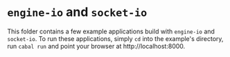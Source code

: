 # `engine-io` and `socket-io`

This folder contains a few example applications build with `engine-io` and
`socket-io`. To run these applications, simply `cd` into the example's
directory, run `cabal run` and point your browser at http://localhost:8000.
